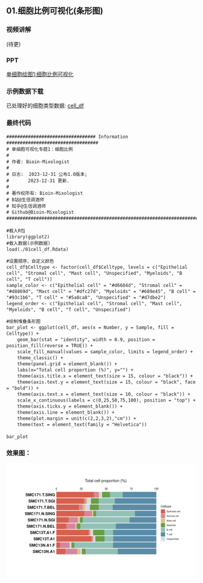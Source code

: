 ## 01.细胞比例可视化(条形图)

### 视频讲解
(待更)

### PPT
[单细胞绘图1:细胞比例可视化](https://github.com/Bioin-Mixologist/scRNA-Seq_Gallery/blob/main/PPT/%5B%E5%8D%95%E7%BB%86%E8%83%9E%E7%BB%98%E5%9B%BE-1%5D%E7%BB%86%E8%83%9E%E6%AF%94%E4%BE%8B%E5%8F%AF%E8%A7%86%E5%8C%96.pdf)

### 示例数据下载
已处理好的细胞类型数据: [cell_df](https://github.com/Bioin-Mixologist/scRNA-Seq_Gallery/blob/main/Data/01cell_df.Rdata)

### 最终代码
```
################################# Information ##################################
# 单细胞可视化专题1：细胞比例
#
# 作者: Bioin-Mixologist
#
# 日志:  2023-12-31 公布1.0版本;
#       2023-12-31 更新.
#
# 著作权所有: Bioin-Mixologist
# B站@生信调酒师
# 知乎@生信调酒师
# Github@Bioin-Mixologist
################################################################################

#载入R包
library(ggplot2)
#载入数据(示例数据)
load(./01cell_df.Rdata)
```

```
#设置顺序、自定义颜色
cell_df$Celltype <- factor(cell_df$Celltype, levels = c("Epithelial cell", "Stromal cell", "Mast cell", "Unspecified", "Myeloids", "B cell", "T cell"))
sample_color <- c("Epithelial cell" = "#d6604d", "Stromal cell" = "#d8869d", "Mast cell" = "#dfc27d", "Myeloids" = "#689e45", "B cell" = "#93c1b6", "T cell" = "#5a8ca8", "Unspecified" = "#d7dbe2")
legend_order <- c("Epithelial cell", "Stromal cell", "Mast cell", "Myeloids", "B cell", "T cell", "Unspecified")
```
```
#绘制堆叠条形图
bar_plot <- ggplot(cell_df, aes(x = Number, y = Sample, fill = Celltype)) + 
	geom_bar(stat = "identity", width = 0.9, position = position_fill(reverse = TRUE)) + 
	scale_fill_manual(values = sample_color, limits = legend_order) + 
	theme_classic() + 
	theme(panel.grid = element_blank()) + 
	labs(x="Total cell proportion (%)", y="") + 
	theme(axis.title.x = element_text(size = 15, colour = "black")) + 
	theme(axis.text.y = element_text(size = 15, colour = "black", face = "bold")) + 
	theme(axis.text.x = element_text(size = 10, colour = "black")) + 
	scale_x_continuous(labels = c(0,25,50,75,100), position = "top") +   
	theme(axis.ticks.y = element_blank()) + 
	theme(axis.line = element_blank()) + 
	theme(plot.margin = unit(c(2,2,3,2),"cm")) + 
	theme(text = element_text(family = "Helvetica"))

bar_plot
```
### 效果图：
![img](https://github.com/Bioin-Mixologist/scRNA-Seq_Gallery/blob/main/Figure/example01_celltype_barplot.png)
